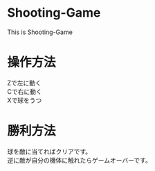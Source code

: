 # Shooting-Game
This is  Shooting-Game

# 操作方法
Zで左に動く  
Cで右に動く  
Xで球をうつ  
# 勝利方法
球を敵に当てればクリアです。  
逆に敵が自分の機体に触れたらゲームオーバーです。
